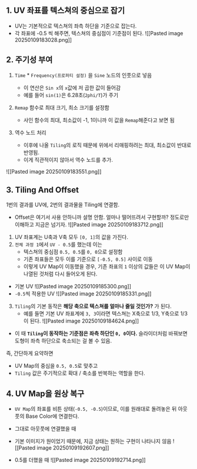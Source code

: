 
## 1. UV 좌표를 텍스쳐의 중심으로 잡기
- UV는 기본적으로 텍스쳐의 좌측 하단을 기준으로 잡는다.
- 각 좌표에 -0.5 씩 해주면, 텍스쳐의 중심점이 기준점이 된다.
![[Pasted image 20250109183028.png]]

## 2. 주기성 부여

1. `Time` * `Frequency(프로퍼티 설정)` 을 `Sine` 노드의 인풋으로 넣음
	- 이 연산은 `Sin x`의 `x`값에 저 곱한 값이 들어감
	- 예를 들어 `sin(1)`은 6.28초(`2phi/T`)가 주기

2. `Remap` 함수로 최대 크기, 최소 크기를 설정함
	- 사인 함수의 최대, 최소값이 -1, 1이니까 이 값을 `Remap`해준다고 보면 됨

3. 역수 노드 처리 
	- 이후에 나올 `Tiling`의 로직 때문에 위에서 리매핑하려는 최대, 최소값이 반대로 반영됨. 
	- 이게 직관적이지 않아서 역수 노드를 추가.

![[Pasted image 20250109183551.png]]

## 3. Tiling And Offset

1번의 결과를 UV에, 2번의 결과물을 Tiling에 연결함.
- Offset은 여기서 사용 안하니까 설명 안함. 얼마나 떨어뜨려서 구현할까? 정도로만 이해하고 지금은 넘기자.
![[Pasted image 20250109183712.png]]

1. UV 좌표계는 U축과 V축 모두 `[0, 1]`의 값을 가진다.
2. `전체 과정 1`에서 `UV - 0.5`를 했는데 이는
	- 텍스쳐의 중심점 `0.5, 0.5`를 `0, 0`으로 설정함
	- 기존 좌표들은 모두 이를 기준으로 `[-0.5, 0.5]` 사이로 이동
	- 이렇게 UV Map이 이동했을 경우, 기존 좌표의 `1` 이상의 값들은 이 UV Map이 나열된 것처럼 다시 들어오게 된다. 
- 기본 UV
![[Pasted image 20250109185300.png]]
- `-0.5`씩 적용한 UV
![[Pasted image 20250109185331.png]]


3. `Tiling`의 기본 동작은 **해당 축으로 텍스쳐를 얼마나 줄일 것인가?** 가 된다.
	- 예를 들면 기본 UV 좌표계에 `3, 3`이라면 텍스쳐는 X축으로 1/3, Y축으로 1/3이 된다. 
![[Pasted image 20250109184624.png]]
 - 이 때 **`Tiling`이 동작하는 기준점은 좌측 하단인 `0, 0`이다.**  슬라이더처럼 바꿔보면 도형이 좌측 하단으로 축소되는 걸 볼 수 있음.

즉, 간단하게 요약하면
- UV Map의 중심을 `0.5, 0.5`로 맞추고
- `Tiling` 값은 주기적으로 확대 / 축소를 반복하는 역할을 한다.

## 4. UV Map을 원상 복구
- `UV Map`의 좌표를 비튼 상태(`-0.5, -0.5`)이므로, 이를 원래대로 돌려놓은 뒤 아웃풋의 Base Color에 연결한다.

- 그대로 아웃풋에 연결했을 때
- 기본 이미지가 원이었기 때문에, 지금 상태는 원하는 구현이 나타나지 않음
![[Pasted image 20250109192607.png]]

- 0.5를 더했을 때
![[Pasted image 20250109192714.png]]